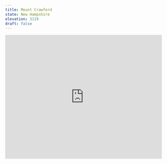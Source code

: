 ```yaml
---
title: Mount Crawford 
state: New Hampshire
elevation: 3119
draft: false
---
```

<iframe class="alltrails" src="https://www.alltrails.com/widget/trail/us/new-hampshire/mount-crawford-via-davis-path-trail?u=i&sh=q5vqbr" width="100%" height="400" frameborder="0" scrolling="no" marginheight="0" marginwidth="0" title="AllTrails: Trail Guides and Maps for Hiking, Camping, and Running"></iframe>
